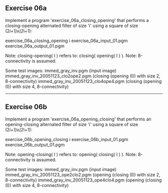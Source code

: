 ## Exercise 06a

Implement a program 'exercise_06a_closing_opening' that performs a closing-opening alternated filter of size 'i' using a square of size (2*i+1)x(2*i+1):

exercise_06a_closing_opening i exercise_06a_input_01.pgm exercise_06a_output_01.pgm

Note: closing-opening( I ) refers to: closing( opening( I ) ). Note: 8-connectivity is assumed.

Some test images:
immed_gray_inv.pgm (input image)
immed_gray_inv_20051123_clo2ope2.pgm (closing (opening (I)) with size 2, 8-connectivity) immed_gray_inv_20051123_clo4ope4.pgm (closing (opening (I)) with size 4, 8-connectivity)

---

## Exercise 06b

Implement a program 'exercise_06a_opening_closing' that performs an opening-closing alternated filter of size 'i' using a square of size (2*i+1)x(2*i+1):

exercise_06b_opening_closing i exercise_06b_input_01.pgm exercise_06b_output_01.pgm

Note: opening-closing( I ) refers to: opening( closing( I ) ). Note: 8-connectivity is assumed.

Some test images:
immed_gray_inv.pgm (input image)
immed_gray_inv_20051123_ope2clo2.pgm (opening (closing (I)) with size 2, 8-connectivity) immed_gray_inv_20051123_ope4clo4.pgm (opening (closing (I)) with size 4, 8-connectivity)
